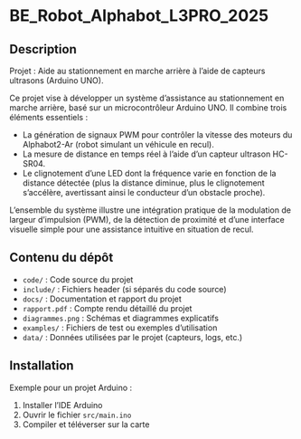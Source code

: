 # BE_Robot_Alphabot_L3PRO_2025

## Description
Projet : Aide au stationnement en marche arrière à l’aide de capteurs ultrasons (Arduino UNO). 

Ce projet vise à développer un système d’assistance au stationnement en marche arrière, basé sur un microcontrôleur Arduino UNO. Il combine trois éléments essentiels :   

- La génération de signaux PWM pour contrôler la vitesse des moteurs du Alphabot2-Ar (robot simulant un véhicule en recul).
- La mesure de distance en temps réel à l’aide d’un capteur ultrason HC-SR04. 
- Le clignotement d’une LED dont la fréquence varie en fonction de la distance détectée (plus la distance diminue, plus le clignotement s’accélère, avertissant ainsi le conducteur d’un obstacle proche).
     
L’ensemble du système illustre une intégration pratique de la modulation de largeur d’impulsion (PWM), de la détection de proximité et d’une interface visuelle simple pour une assistance intuitive en situation de recul. 

## Contenu du dépôt
- `code/` : Code source du projet  
- `include/` : Fichiers header (si séparés du code source)  
- `docs/` : Documentation et rapport du projet  
- `rapport.pdf` : Compte rendu détaillé du projet  
- `diagrammes.png` : Schémas et diagrammes explicatifs  
- `examples/` : Fichiers de test ou exemples d’utilisation  
- `data/` : Données utilisées par le projet (capteurs, logs, etc.)  

## Installation
Exemple pour un projet Arduino :
1. Installer l’IDE Arduino  
2. Ouvrir le fichier `src/main.ino`  
3. Compiler et téléverser sur la carte  

